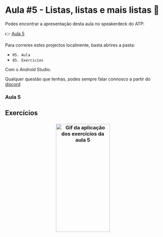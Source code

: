 # Aula #5 - Listas, listas e mais listas 🥞

Podes encontrar a apresentação desta aula no speakerdeck do ATP:

👉 [Aula 5](https://speakerdeck.com/atp/android-training-program-portugal-aula-5/)


Para correres estes projectos localmente, basta abrires a pasta:
- `05. Aula`
- `05. Exercicios`

Com o Android Studio.


Qualquer questão que tenhas, podes sempre falar connosco a partir do [discord](https://bit.ly/atp2020-discord)

### Aula 5

## Exercícios

<h3 align="center">
  <img src="imagens/click-to-open.gif" alt="Gif da aplicação dos exercícios da aula 5" width="175" height="350" />
</h3>


